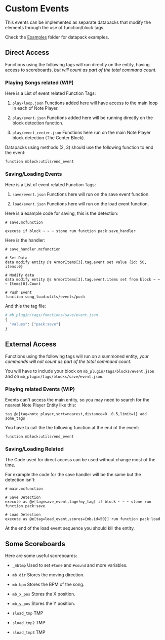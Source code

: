 # Custom Events

This events can be implemented as separate datapacks that modify the elements through the use of function/block tags.

Check the [Examples](https://github.com/kadmuffin/mblock-datapack/tree/master/extras/datapack/examples) folder for datapack examples.

## Direct Access

Functions using the following tags will run directly on the entity, having access to scoreboards, *but will count as part of the total command count*.

### Playing Songs related (WIP)

Here is a List of event related Function Tags:

1. `play/loop.json` Functions added here will have access to the main loop in each of Note Player.

2. `play/event.json` Functions added here will be running directly on the block detection function.

3. `play/event_center.json` Functions here run on the main Note Player block detection (The Center Block).

Datapacks using methods (2, 3) should use the following function to end the event:

```mcfunction
function mblock:utils/end_event
```

### Saving/Loading Events

Here is a List of event related Function Tags:

1. `save/event.json` Functions here will run on the save event function.

2. `load/event.json` Functions here will run on the load event function.

Here is a example code for saving, this is the detection:

```mcfunction
# save.mcfunction

execute if block ~ ~ ~ stone run function pack:save_handler
```

Here is the handler:

```mcfunction
# save_handler.mcfunction

# Set Data
data modify entity @s ArmorItems[3].tag.event set value {id: 50, items:0}

# Modify data
data modify entity @s ArmorItems[3].tag.event.items set from block ~ ~ ~ Items[0].Count

# Push Event
function song_load:utils/events/push
```

And this the tag file:

```python
# mb_plugin/tags/functions/save/event.json
{
  "values": ["pack:save"]
}
```

## External Access

Functions using the following tags will run on a summoned entity, *your commands will not count as part of the total command count*.

You will have to include your block on `mb_plugin/tags/blocks/event.json` and on `mb_plugin/tags/blocks/save/event.json`.

### Playing related Events (WIP)

Events can't access the main entity, so you may need to search for the nearest Note Player Entity like this:

```mcfunction
tag @e[tag=note_player,sort=nearest,distance=0..0.5,limit=1] add some_tags
```

You have to call the the following function at the end of the event:

```mcfunction
function mblock:utils/end_event
```

### Saving/Loading Related

The Code used for direct access can be used without change most of the time.

For example the code for the save handler will be the same but the detection isn't:

```mcfunction
# main.mcfunction

# Save Detection
execute as @e[tag=save_event,tag=!my_tag] if block ~ ~ ~ stone run function pack:save

# Load Detection
execute as @e[tag=load_event,scores={mb.id=50}] run function pack:load
```

At the end of the load event sequence you should kill the entity.

## Some Scoreboards

Here are some useful scoreboards:

* `_mbtmp` Used to set `#tone` and `#sound` and more variables.

* `mb.dir` Stores the moving direction.

* `mb.bpm` Stores the BPM of the song.

* `mb_x_pos` Stores the X position.

* `mb_y_pos` Stores the Y position.

* `sload_tmp` TMP

* `sload_tmp2` TMP

* `sload_tmp3` TMP